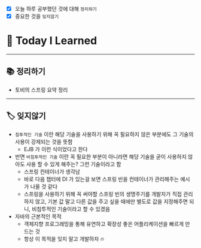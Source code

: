 - [x]  오늘 하루 공부했던 것에 대해 `정리하기`
- [x]  중요한 것을 `잊지않기`

# 🚩 Today I Learned

---

## 📚 정리하기

- 토비의 스프링 요약 정리

---

## 🏷 잊지않기

- `침투적인 기술` 이란 해당 기술을 사용하기 위해 꼭 필요하지 않은 부분에도 그 기술의 사용이 강제되는 것을 뜻함
    - EJB 가 이런 식이었다고 한다
- 반면 `비침투적인 기술` 이란 꼭 필요한 부분이 아니라면 해당 기술을 굳이 사용하지 않아도 사용 할 수 있게 해주는? 그런 기술이라고 함
    - 스프링 컨테이너가 생각남
    - 바로 다음 챕터에 DI 가 있는걸 보면 스프링 빈을 컨테이너가 관리해주는 예시가 나올 것 같다
    - 스프링을 사용하기 위해 꼭 써야할 스프링 빈의 생명주기를 개발자가 직접 관리하지 않고, 기본 값 말고 다른 값을 주고 싶을 때에만 별도로 값을 지정해주면 되니, 비침투적인 기술이라고 할 수 있겠음
- 자바의 근본적인 목적
    - 객체지향 프로그래밍을 통해 유연하고 확장성 좋은 어플리케이션을 빠르게 만드는 것
    - 항상 이 목적을 잊지 말고 개발하자 🔥